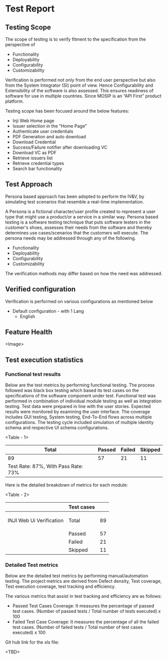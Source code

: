 # Test Report

## Testing Scope

The scope of testing is to verify fitment to the specification from the perspective of &#x20;

* Functionality&#x20;
* Deployability
* Configurability
* Customizability

Verification is performed not only from the end user perspective but also from the System Integrator (SI) point of view. Hence Configurability and Extensibility of the software is also assessed. This ensures readiness of software for use in multiple countries. Since MOSIP is an “API First” product platform.&#x20;

Testing scope has been focused around the below features:

* Inji Web Home page
* Issuer selection in the “Home Page”
* Authenticate user credentials
* PDF Generation and auto download
* Download Credential
* Success/Failure notifier after downloading VC&#x20;
* Download VC as PDF
* Retrieve issuers list
* Retrieve credential types
* Search bar functionality

## Test Approach

Persona based approach has been adopted to perform the IV\&V, by simulating test scenarios that resemble a real-time implementation.&#x20;

A Persona is a fictional character/user profile created to represent a user type that might use a product/or a service in a similar way. Persona based testing is a software testing technique that puts software testers in the customer's shoes, assesses their needs from the software and thereby determines use cases/scenarios that the customers will execute. The persona needs may be addressed through any of the following.&#x20;

* Functionality
* Deployability
* Configurability
* Customizability

&#x20;The verification methods may differ based on how the need was addressed.

## Verified configuration&#x20;

Verification is performed on various configurations as mentioned below&#x20;

* Default configuration - with 1 Lang
  * English

## Feature Health

\<Image>

## Test execution statistics&#x20;

### Functional test results <a href="#id-2s8eyo1" id="id-2s8eyo1"></a>

Below are the test metrics by performing functional testing. The process followed was black box testing which based its test cases on the specifications of the software component under test. Functional test was performed in combination of individual module testing as well as integration testing. Test data were prepared in line with the user stories. Expected results were monitored by examining the user interface. The coverage includes GUI testing, System testing, End-To-End flows across multiple configurations. The testing cycle included simulation of multiple identity schema and respective UI schema configurations.

\<Table - 1>

| Total                               | Passed | Failed | Skipped |
| ----------------------------------- | ------ | ------ | ------- |
| 89                                  | 57     | 21     | 11      |
| Test Rate: 87%, With Pass Rate: 73% |        |        |         |

Here is the detailed breakdown of metrics for each module:

\<Table - 2>

|                                                         | Test cases |    |
| ------------------------------------------------------- | ---------- | -- |
| <p> </p><p> </p><p> </p><p>INJI Web Ui Verification</p> | Total      | 89 |
|                                                         | Passed     | 57 |
|                                                         | Failed     | 21 |
|                                                         | Skipped    | 11 |



### Detailed Test metrics

Below are the detailed test metrics by performing manual/automation testing. The project metrics are derived from Defect density, Test coverage, Test execution coverage, test tracking and efficiency.&#x20;

The various metrics that assist in test tracking and efficiency are as follows:

* Passed Test Cases Coverage: It measures the percentage of passed test cases. (Number of passed tests / Total number of tests executed) x 100
* Failed Test Case Coverage: It measures the percentage of all the failed test cases. (Number of failed tests / Total number of test cases executed) x 100

Git hub link for the xls file:

\<TBD>
